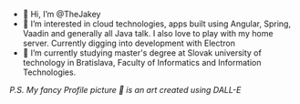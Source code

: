 - 👋 Hi, I’m @TheJakey
- 👀 I’m interested in cloud technologies, apps built using Angular, Spring, Vaadin and generally all Java talk. I also love to play with my home server. Currently digging into development with Electron 
- 🌱 I’m currently studying master's degree at Slovak university of technology in Bratislava, Faculty of Informatics and Information Technologies. 

_P.S. My fancy Profile picture 📸 is an art created using DALL-E_

<!---
TheJakey/TheJakey is a ✨ special ✨ repository because its `README.md` (this file) appears on your GitHub profile.
You can click the Preview link to take a look at your changes.
--->
